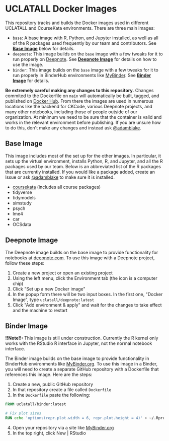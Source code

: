 # UCLATALL Docker Images

This repository tracks and builds the Docker images used in different UCLATALL and CourseKata environments. There are three main images:
- `base`: A base image with R, Python, and Jupyter installed, as well as all of the R packages used frequently by our team and contributors. See [**Base Image**](#base-image) below for details.
- `deepnote`: This image builds on the `base` image with a few tweaks for it to run properly on [Deepnote](https://deepnote.com). See [**Deepnote Image**](#deepnote-image) for details on how to use the image.
- `binder`: This image builds on the `base` image with a few tweaks for it to run properly in BinderHub environments like [MyBinder](https://mybinder.org). See [**Binder Image**](#binder-image) for details.

**Be extremely careful making any changes to this repository.** Changes commited to the Dockerfile on `main` will automatically be built, tagged, and published on [Docker Hub](https://hub.docker.com/repository/docker/uclatall). From there the images are used in numerous locations like the backend for CKCode, various Deepnote projects, and many other notebooks, including those of people outside of our organization. At minimum we need to be sure that the container is valid and works in the relevant environment before publishing. If you are unsure how to do this, don't make any changes and instead ask [@adamblake](https://github.com/adamblake).

## Base Image

This image includes most of the set up for the other images. In particular, it sets up the virtual environment, installs Python, R, and Jupyter, and all the R packages used by our team. Below is an abbreviated list of the R packages that are currently installed. If you would like a package added, create an Issue or ask [@adamblake](https://github.com/adamblake) to make sure it is installed.

- [coursekata](https://github.com/UCLATALL/coursekata-r) (includes all course packages)
- tidyverse
- tidymodels
- simstudy
- psych
- lme4
- car
- OCSdata

## Deepnote Image

The Deepnote image builds on the base image to provide functionality for notebooks at [deepnote.com](https://deepnote.com). To use this image with a Deepnote project, follow these steps:

1. Create a new project or open an existing project
2. Using the left menu, click the Environment tab (the icon is a computer chip)
3. Click "Set up a new Docker image"
4. In the popup form there will be two input boxes. In the first one, "Docker Image", type `uclatall/deepnote:latest`
5. Click "Add environment & apply" and wait for the changes to take effect and the machine to restart

## Binder Image

**!!Note!!:** This image is still under construction. Currently the R kernel only works with the RStudio R interface in Jupyter, not the normal notebook interface.

The Binder image builds on the base image to provide functionality in BinderHub environments like [MyBinder.org](https://mybinder.org). To use this image in a Binder, you will need to create a separate GitHub repository with a Dockerfile that references this image. Here are the steps:

1. Create a new, public GitHub repository
2. In that repository create a file called `Dockerfile`
3. In the `Dockerfile` paste the following:

```Dockerfile
FROM uclatall/binder:latest

# Fix plot sizes
RUN echo 'options(repr.plot.width = 6, repr.plot.height = 4)' > ~/.Rprofile
```

4. Open your repository via a site like [MyBinder.org](https://mybinder.org)
5. In the top right, click New | RStudio
